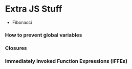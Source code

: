 # Extra JS Stuff
- Fibonacci


### How to prevent global variables


### Closures


### Immediately Invoked Function Expressions (IFFEs)
